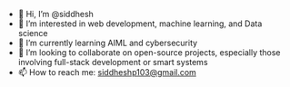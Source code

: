 - 👋 Hi, I’m @siddhesh
- 👀 I’m interested in web development, machine learning, and Data science
- 🌱 I’m currently learning AIML and cybersecurity 
- 💞️ I’m looking to collaborate on open-source projects, especially those involving full-stack development or smart systems
- 📫 How to reach me: siddheshp103@gmail.com
